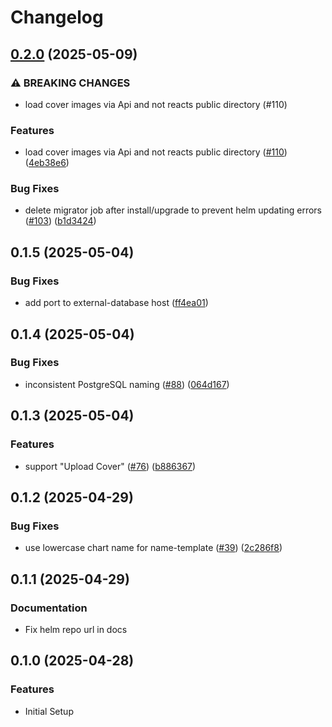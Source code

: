 # Changelog

## [0.2.0](https://github.com/ThomasMiller01/KapitelShelf/compare/helm@0.1.5...helm@0.2.0) (2025-05-09)


### ⚠ BREAKING CHANGES

* load cover images via Api and not reacts public directory (#110)

### Features

* load cover images via Api and not reacts public directory ([#110](https://github.com/ThomasMiller01/KapitelShelf/issues/110)) ([4eb38e6](https://github.com/ThomasMiller01/KapitelShelf/commit/4eb38e634f0a88a9ff41c8ad7b83c8aee0cf13ea))


### Bug Fixes

* delete migrator job after install/upgrade to prevent helm updating errors ([#103](https://github.com/ThomasMiller01/KapitelShelf/issues/103)) ([b1d3424](https://github.com/ThomasMiller01/KapitelShelf/commit/b1d3424b31ec4e9e0f60768fd5361122dd15490d))

## 0.1.5 (2025-05-04)


### Bug Fixes

* add port to external-database host ([ff4ea01](https://github.com/ThomasMiller01/KapitelShelf/commit/ff4ea018c316b3c662ba323ad457c3e32ae292ba))

## 0.1.4 (2025-05-04)


### Bug Fixes

* inconsistent PostgreSQL naming ([#88](https://github.com/ThomasMiller01/KapitelShelf/issues/88)) ([064d167](https://github.com/ThomasMiller01/KapitelShelf/commit/064d167afbe959c4fc25b1d85562fe35d6436af8))

## 0.1.3 (2025-05-04)


### Features

* support "Upload Cover" ([#76](https://github.com/ThomasMiller01/KapitelShelf/issues/76)) ([b886367](https://github.com/ThomasMiller01/KapitelShelf/commit/b88636777bad94acb48877d7d2417ad2e28fe9f7))


## 0.1.2 (2025-04-29)


### Bug Fixes

* use lowercase chart name for name-template ([#39](https://github.com/ThomasMiller01/KapitelShelf/issues/39)) ([2c286f8](https://github.com/ThomasMiller01/KapitelShelf/commit/2c286f8555b95959ebecd3baeea521de9d379da7))

## 0.1.1 (2025-04-29)

### Documentation

* Fix helm repo url in docs

## 0.1.0 (2025-04-28)


### Features

* Initial Setup
